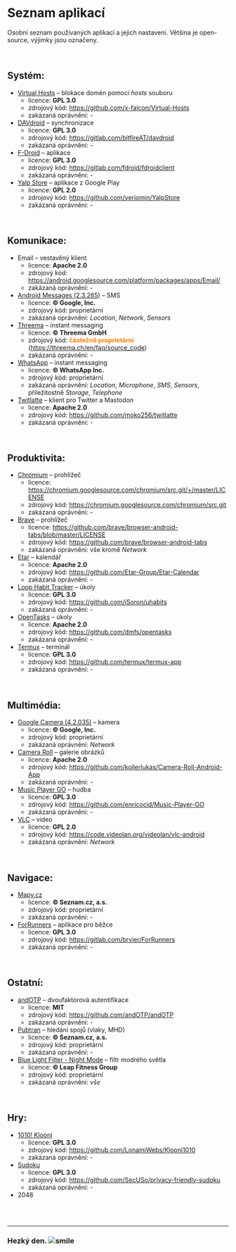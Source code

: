 # Seznam aplikací
Osobní seznam používaných aplikací a jejich nastavení. Většina je open-source, výjimky jsou označeny.

<br>

## Systém:
- [Virtual Hosts](https://play.google.com/store/apps/details?id=com.github.xfalcon.vhosts&hl=cs) &ndash; blokace domén pomocí *hosts* souboru
  - licence: **GPL 3.0**
  - zdrojový kód: https://github.com/x-falcon/Virtual-Hosts
  - zakázaná oprávnění: -
- [DAVdroid](https://play.google.com/store/apps/details?id=at.bitfire.davdroid&hl=cs) &ndash; synchronizace
  - licence: **GPL 3.0**
  - zdrojový kód: https://gitlab.com/bitfireAT/davdroid
  - zakázaná oprávnění: -
- [F-Droid](https://f-droid.org/) &ndash; aplikace
  - licence: **GPL 3.0**
  - zdrojový kód: https://gitlab.com/fdroid/fdroidclient
  - zakázaná oprávnění: -
- [Yalp Store](https://github.com/yeriomin/YalpStore/releases) &ndash; aplikace z Google Play
  - licence: **GPL 2.0**
  - zdrojový kód: https://github.com/yeriomin/YalpStore
  - zakázaná oprávnění: -

<br>

## Komunikace:
- Email &ndash; vestavěný klient
  - licence: **Apache 2.0**
  - zdrojový kód: https://android.googlesource.com/platform/packages/apps/Email/
  - zakázaná oprávnění: -
- [Android Messages (2.3.265)](https://play.google.com/store/apps/details?id=com.google.android.apps.messaging&hl=cs) &ndash; SMS
  - licence: **&copy; Google, Inc.**
  - zdrojový kód: <span class="red">proprietární</span>
  - zakázaná oprávnění: *Location*, *Network*, *Sensors*
- [Threema](https://threema.ch/en/download) &ndash; instant messaging
  - licence: **&copy; Threema GmbH**
  - zdrojový kód: <span style="color: #ff8000">**částečně proprietární**</span> (https://threema.ch/en/faq/source_code)
  - zakázaná oprávnění: -
- [WhatsApp](https://play.google.com/store/apps/details?id=com.whatsapp&hl=cs) &ndash; instant messaging
  - licence: **&copy; WhatsApp Inc.**
  - zdrojový kód: <span class="red">proprietární</span>
  - zakázaná oprávnění: *Location*, *Microphone*, *SMS*, *Sensors*, příležitostně *Storage*, *Telephone*
- [Twitlatte](https://play.google.com/store/apps/details?id=com.github.moko256.twitlatte&hl=cs) &ndash; klient pro Twitter a Mastodon
  - licence: **Apache 2.0**
  - zdrojový kód: https://github.com/moko256/twitlatte
  - zakázaná oprávnění: -

<br>

## Produktivita:
- [Chromium](https://chromium.googlesource.com/chromium/src/+/master/docs/android_build_instructions.md) &ndash; prohlížeč
  - licence: https://chromium.googlesource.com/chromium/src.git/+/master/LICENSE
  - zdrojový kód: https://chromium.googlesource.com/chromium/src.git
  - zakázaná oprávnění: -
- [Brave](https://play.google.com/store/apps/details?id=com.brave.browser&hl=cs) &ndash; prohlížeč
  - licence: https://github.com/brave/browser-android-tabs/blob/master/LICENSE
  - zdrojový kód: https://github.com/brave/browser-android-tabs
  - zakázaná oprávnění: vše kromě *Network*
- [Etar](https://play.google.com/store/apps/details?id=ws.xsoh.etar&hl=cs) &ndash; kalendář
  - licence: **Apache 2.0**
  - zdrojový kód: https://github.com/Etar-Group/Etar-Calendar
  - zakázaná oprávnění: -
- [Loop Habit Tracker](https://play.google.com/store/apps/details?id=org.isoron.uhabits&hl=cs) &ndash; úkoly
  - licence: **GPL 3.0**
  - zdrojový kód: https://github.com/iSoron/uhabits
  - zakázaná oprávnění: -
- [OpenTasks](https://play.google.com/store/apps/details?id=org.dmfs.tasks&hl=cs) &ndash; úkoly
  - licence: **Apache 2.0**
  - zdrojový kód: https://github.com/dmfs/opentasks
  - zakázaná oprávnění: -
- [Termux](https://play.google.com/store/apps/details?id=com.termux&hl=cs) &ndash; terminál
  - licence: **GPL 3.0**
  - zdrojový kód: https://github.com/termux/termux-app
  - zakázaná oprávnění: -

<br>

## Multimédia:
- [Google Camera (4.2.035)](https://play.google.com/store/apps/details?id=com.google.android.GoogleCamera&hl=cs) &ndash; kamera
  - licence: **&copy; Google, Inc.**
  - zdrojový kód: <span class="red">proprietární</span>
  - zakázaná oprávnění: *Network*
- [Camera Roll](https://play.google.com/store/apps/details?id=us.koller.cameraroll&hl=cs) &ndash; galerie obrázků
  - licence: **Apache 2.0**
  - zdrojový kód: https://github.com/kollerlukas/Camera-Roll-Android-App
  - zakázaná oprávnění: -
- [Music Player GO](https://play.google.com/store/apps/details?id=com.iven.musicplayergo&hl=cs) &ndash; hudba
  - licence: **GPL 3.0**
  - zdrojový kód: https://github.com/enricocid/Music-Player-GO
  - zakázaná oprávnění: -
- [VLC](https://www.videolan.org/vlc/download-android.html) &ndash; video
  - licence: **GPL 2.0**
  - zdrojový kód: https://code.videolan.org/videolan/vlc-android
  - zakázaná oprávnění: *Network*

<br>

## Navigace:
- [Mapy.cz](https://play.google.com/store/apps/details?id=cz.seznam.mapy&hl=cs)
  - licence: **&copy; Seznam.cz, a.s.**
  - zdrojový kód: <span class="red">proprietární</span>
  - zakázaná oprávnění: -
- [ForRunners](https://play.google.com/store/apps/details?id=net.khertan.forrunners&hl=cs) &ndash; aplikace pro běžce
  - licence: **GPL 3.0**
  - zdrojový kód: https://gitlab.com/brvier/ForRunners
  - zakázaná oprávnění: -

<br>

## Ostatní:
- [andOTP](https://play.google.com/store/apps/details?id=org.shadowice.flocke.andotp&hl=cs) &ndash; dvoufaktorová autentifikace
  - licence: **MIT**
  - zdrojový kód: https://github.com/andOTP/andOTP
  - zakázaná oprávnění: -
- [Pubtran](https://play.google.com/store/apps/details?id=cz.fhejl.pubtran&hl=cs) &ndash; hledání spojů (vlaky, MHD)
  - licence: **&copy; Seznam.cz, a.s.**
  - zdrojový kód: <span class="red">proprietární</span>
  - zakázaná oprávnění: -
- [Blue Light Filter - Night Mode](https://play.google.com/store/apps/details?id=com.eyefilter.nightmode.bluelightfilter&hl=cs) &ndash; filtr modrého světla
  - licence: **&copy; Leap Fitness Group**
  - zdrojový kód: <span class="red">proprietární</span>
  - zakázaná oprávnění: *vše*

<br>

## Hry:
- [1010! Klooni](https://f-droid.org/app/io.github.lonamiwebs.klooni)
  - licence: **GPL 3.0**
  - zdrojový kód: https://github.com/LonamiWebs/Klooni1010
  - zakázaná oprávnění: -
- [Sudoku](https://play.google.com/store/apps/details?id=org.secuso.privacyfriendlysudoku&hl=cs)
  - licence: **GPL 3.0**
  - zdrojový kód: https://github.com/SecUSo/privacy-friendly-sudoku
  - zakázaná oprávnění: -
- 2048

<br><br><hr>

<h3 class="nocol">Hezký den. <img class="smile" src="https://mople71.cz/img/sm/smile.svg" alt="smile"></h3>
